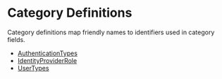 # Category Definitions

Category definitions map friendly names to identifiers used in category fields.

- [AuthenticationTypes](AuthenticationTypes.md)
- [IdentityProviderRole](IdentityProviderRole.md)
- [UserTypes](UserTypes.md)
